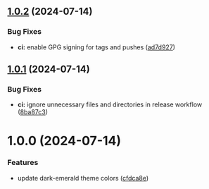 ## [1.0.2](https://github.com/wilfriedago/dark-emerald-theme/compare/v1.0.1...v1.0.2) (2024-07-14)


### Bug Fixes

* **ci:** enable GPG signing for tags and pushes ([ad7d927](https://github.com/wilfriedago/dark-emerald-theme/commit/ad7d927d88ed0a987ca42256bbf69525ce94d616))

## [1.0.1](https://github.com/wilfriedago/dark-emerald-theme/compare/v1.0.0...v1.0.1) (2024-07-14)


### Bug Fixes

* **ci:** ignore unnecessary files and directories in release workflow ([8ba87c3](https://github.com/wilfriedago/dark-emerald-theme/commit/8ba87c38b740b29c82e542b612415e62b5b2320d))

# 1.0.0 (2024-07-14)


### Features

* update dark-emerald theme colors ([cfdca8e](https://github.com/wilfriedago/dark-emerald-theme/commit/cfdca8e3487b7d82557de79fa201f2b275ea7d6d))
